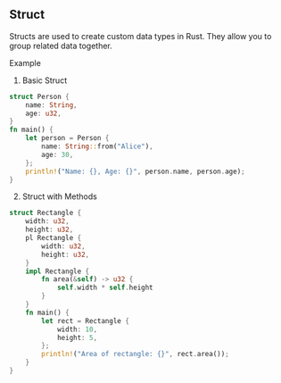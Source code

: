 ## Struct
Structs are used to create custom data types in Rust. They allow you to group related data together.


Example

1. Basic Struct
```rust
struct Person {
    name: String,
    age: u32,
}
fn main() {
    let person = Person {
        name: String::from("Alice"),
        age: 30,
    };
    println!("Name: {}, Age: {}", person.name, person.age);
}
```
2. Struct with Methods
```rust
struct Rectangle {
    width: u32,
    height: u32,
    pl Rectangle {
        width: u32,
        height: u32,
    }
    impl Rectangle {
        fn area(&self) -> u32 {
            self.width * self.height
        }
    }
    fn main() {
        let rect = Rectangle {
            width: 10,
            height: 5,
        };
        println!("Area of rectangle: {}", rect.area());
    }
}
```
